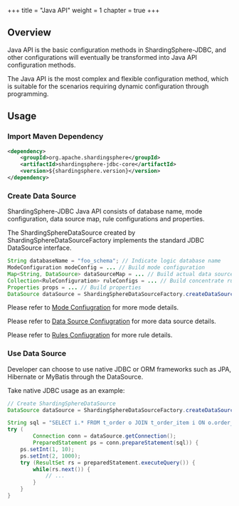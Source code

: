+++
title = "Java API"
weight = 1
chapter = true
+++

## Overview

Java API is the basic configuration methods in ShardingSphere-JDBC,
and other configurations will eventually be transformed into Java API configuration methods.

The Java API is the most complex and flexible configuration method, which is suitable for the scenarios requiring dynamic configuration through programming.

## Usage

### Import Maven Dependency

```xml
<dependency>
    <groupId>org.apache.shardingsphere</groupId>
    <artifactId>shardingsphere-jdbc-core</artifactId>
    <version>${shardingsphere.version}</version>
</dependency>
```

### Create Data Source

ShardingSphere-JDBC Java API consists of database name, mode configuration, data source map, rule configurations and properties.

The ShardingSphereDataSource created by ShardingSphereDataSourceFactory implements the standard JDBC DataSource interface.

```java
String databaseName = "foo_schema"; // Indicate logic database name
ModeConfiguration modeConfig = ... // Build mode configuration
Map<String, DataSource> dataSourceMap = ... // Build actual data sources
Collection<RuleConfiguration> ruleConfigs = ... // Build concentrate rule configurations
Properties props = ... // Build properties
DataSource dataSource = ShardingSphereDataSourceFactory.createDataSource(databaseName, modeConfig, dataSourceMap, ruleConfigs, props);
```

Please refer to [Mode Confiugration](/en/user-manual/shardingsphere-jdbc/java-api/mode) for more mode details.

Please refer to [Data Source Confiugration](/en/user-manual/shardingsphere-jdbc/java-api/data-source) for more data source details.

Please refer to [Rules Confiugration](/en/user-manual/shardingsphere-jdbc/java-api/rules) for more rule details.

### Use Data Source

Developer can choose to use native JDBC or ORM frameworks such as JPA, Hibernate or MyBatis through the DataSource.

Take native JDBC usage as an example:

```java
// Create ShardingSphereDataSource
DataSource dataSource = ShardingSphereDataSourceFactory.createDataSource(databaseName, modeConfig, dataSourceMap, ruleConfigs, props);

String sql = "SELECT i.* FROM t_order o JOIN t_order_item i ON o.order_id=i.order_id WHERE o.user_id=? AND o.order_id=?";
try (
        Connection conn = dataSource.getConnection();
        PreparedStatement ps = conn.prepareStatement(sql)) {
    ps.setInt(1, 10);
    ps.setInt(2, 1000);
    try (ResultSet rs = preparedStatement.executeQuery()) {
        while(rs.next()) {
            // ...
        }
    }
}
```
